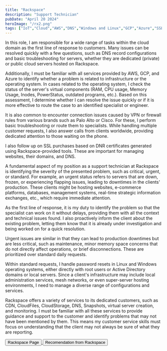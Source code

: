```yaml
---
title: "Rackspace"
description: "Support Technician"
pubDate: "April 20 2024"
heroImage: "/rx2.png"
tags: ["IoT","Cloud","AWS","DNS","Windows and Linux","GCP","Azure","SSL"]
---
```


In this role, I am responsible for a wide range of tasks within the cloud domain as the first line of response to customers. Many issues can be resolved quickly with a few questions, such as DNS record configurations and basic troubleshooting for servers, whether they are dedicated (private) or public cloud servers hosted on Rackspace.

Additionally, I must be familiar with all services provided by AWS, GCP, and Azure to identify whether a problem is related to infrastructure or the operating system. In cases related to the operating system, I check the status of the server's virtual components (RAM, CPU usage, Memory Usage, Inodes, PowerStatus, outdated programs, etc.). Based on this assessment, I determine whether I can resolve the issue quickly or if it is more effective to route the case to an identified specialist or engineer.

It is also common to encounter connection issues caused by VPN or firewall rules from various brands such as Palo Alto or Cisco. For these, I perform basic troubleshooting or route them to specialists. While handling multiple customer requests, I also answer calls from clients worldwide, providing dedicated attention to those waiting on the phone.

I also follow up on SSL purchases based on DNR certificates generated using Rackspace-provided tools. These are important for managing websites, their domains, and DNS.

A fundamental aspect of my position as a support technician at Rackspace is identifying the severity of the presented problem, such as critical, urgent, or standard. For example, an urgent status refers to servers that are down, frozen, or experiencing flapping issues, leading to downtimes in the clients' production. These clients might be hosting websites, e-commerce platforms, databases, management systems, real-time strategic information exchanges, etc., which require immediate attention.

As the first line of response, it is my duty to identify the problem so that the specialist can work on it without delays, providing them with all the context and technical issues found. I also proactively inform the client about the existing problem, letting them know that it is already under investigation and being worked on for a quick resolution.

Urgent issues are similar in that they can lead to production downtimes but are less critical, such as maintenance, minor memory space concerns that do not directly affect operations, or brief disconnections. These are prioritized over standard daily requests.

Within standard requests, I handle password resets in Linux and Windows operating systems, either directly with root users or Active Directory domains or local servers. Since a client's infrastructure may include local administration services, mesh networks, or even super-server hosting environments, I need to manage a diverse range of configurations and services.

Rackspace offers a variety of services to its dedicated customers, such as CDN, CloudFiles, CloudStorage, DNS, Snapshots, virtual server creation, and monitoring. I must be familiar with all these services to provide guidance and support to the customer and identify problems that may not have been mentioned by them. This means my customer service skills must focus on understanding that the client may not always be sure of what they are reporting.

<div class="flex justify-around">               
    <a href="https://www.rackspace.com/es-mx" target="_blank">
        <button class="rounded-xl border-2 border-red-500 px-5 py-3 text-base mb-3 font-medium text-red-500 transition duration-200 hover:bg-red-600/5 active:bg-red-700/5">
            Rackspace Page
        </button> 
    </a> 
    <a href="/recom_rax.jpeg" download="recom_rax.jpeg">
        <button class="rounded-xl border-2 border-red-500 px-5 py-3 text-base mb-3 font-medium text-red-500 transition duration-200 hover:bg-red-600/5 active:bg-red-700/5">
            Recomendation from Rackspace   
        </button>    
    </a>                        
 </div>